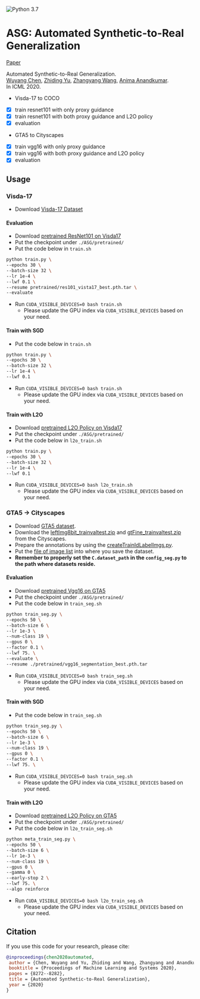 ![Python 3.7](https://img.shields.io/badge/python-3.7-green.svg)
 
# ASG: Automated Synthetic-to-Real Generalization
 
<!-- ### [Project](https://) | [Paper](https://arxiv.org/abs/2007.06965) -->
[Paper](https://arxiv.org/abs/2007.06965)
 
Automated Synthetic-to-Real Generalization.<br>
[Wuyang Chen](https://chenwydj.github.io/),  [Zhiding Yu](https://chrisding.github.io/), [Zhangyang Wang](https://www.atlaswang.com/), [Anima Anandkumar](http://tensorlab.cms.caltech.edu/users/anima/).<br>
In ICML 2020.

* Visda-17 to COCO
- [x] train resnet101 with only proxy guidance
- [x] train resnet101 with both proxy guidance and L2O policy
- [x] evaluation
* GTA5 to Cityscapes
- [x] train vgg16 with only proxy guidance
- [x] train vgg16 with both proxy guidance and L2O policy
- [x] evaluation

## Usage

### Visda-17
* Download [Visda-17 Dataset](http://ai.bu.edu/visda-2017/#download)

#### Evaluation
* Download [pretrained ResNet101 on Visda17](https://drive.google.com/file/d/1jjihDIxU1HIRtJEZyd7eTpYfO21OrY36/view?usp=sharing)
* Put the checkpoint under `./ASG/pretrained/`
* Put the code below in `train.sh`
```bash
python train.py \
--epochs 30 \
--batch-size 32 \
--lr 1e-4 \
--lwf 0.1 \
--resume pretrained/res101_vista17_best.pth.tar \
--evaluate
```
* Run `CUDA_VISIBLE_DEVICES=0 bash train.sh`
  - Please update the GPU index via `CUDA_VISIBLE_DEVICES` based on your need.

#### Train with SGD
* Put the code below in `train.sh`
```bash
python train.py \
--epochs 30 \
--batch-size 32 \
--lr 1e-4 \
--lwf 0.1
```
* Run `CUDA_VISIBLE_DEVICES=0 bash train.sh`
  - Please update the GPU index via `CUDA_VISIBLE_DEVICES` based on your need.

#### Train with L2O
* Download [pretrained L2O Policy on Visda17](https://drive.google.com/file/d/1Rc2Ey-FspUagFPTjnEozeSEIdA4ir7b1/view?usp=sharing)
* Put the checkpoint under `./ASG/pretrained/`
* Put the code below in `l2o_train.sh`
```bash
python train.py \
--epochs 30 \
--batch-size 32 \
--lr 1e-4 \
--lwf 0.1
```
* Run `CUDA_VISIBLE_DEVICES=0 bash l2o_train.sh`
  - Please update the GPU index via `CUDA_VISIBLE_DEVICES` based on your need.

### GTA5 &rarr; Cityscapes
* Download [GTA5 dataset](https://download.visinf.tu-darmstadt.de/data/from_games/).
* Download the [leftImg8bit_trainvaltest.zip](https://www.cityscapes-dataset.com/file-handling/?packageID=3) and [gtFine_trainvaltest.zip](https://www.cityscapes-dataset.com/file-handling/?packageID=1) from the Cityscapes.
* Prepare the annotations by using the [createTrainIdLabelImgs.py](https://github.com/mcordts/cityscapesScripts/blob/master/cityscapesscripts/preparation/createTrainIdLabelImgs.py).
* Put the [file of image list](tools/datasets/cityscapes/) into where you save the dataset.
* **Remember to properly set the `C.dataset_path` in the `config_seg.py` to the path where datasets reside.**

#### Evaluation
* Download [pretrained Vgg16 on GTA5](https://drive.google.com/file/d/13HcsiyL-o1A9057ezJ4qCnGztnY5deQ6/view?usp=sharing)
* Put the checkpoint under `./ASG/pretrained/`
* Put the code below in `train_seg.sh`
```bash
python train_seg.py \
--epochs 50 \
--batch-size 6 \
--lr 1e-3 \
--num-class 19 \
--gpus 0 \
--factor 0.1 \
--lwf 75. \
--evaluate \
--resume ./pretrained/vgg16_segmentation_best.pth.tar
```
* Run `CUDA_VISIBLE_DEVICES=0 bash train_seg.sh`
  - Please update the GPU index via `CUDA_VISIBLE_DEVICES` based on your need.

#### Train with SGD
* Put the code below in `train_seg.sh`
```bash
python train_seg.py \
--epochs 50 \
--batch-size 6 \
--lr 1e-3 \
--num-class 19 \
--gpus 0 \
--factor 0.1 \
--lwf 75. \
```
* Run `CUDA_VISIBLE_DEVICES=0 bash train_seg.sh`
  - Please update the GPU index via `CUDA_VISIBLE_DEVICES` based on your need.

#### Train with L2O
* Download [pretrained L2O Policy on GTA5](https://drive.google.com/file/d/1RVQE0VxrtPCyUpsvNulpKKBQhYlOi1ag/view?usp=sharing)
* Put the checkpoint under `./ASG/pretrained/`
* Put the code below in `l2o_train_seg.sh`
```bash
python meta_train_seg.py \
--epochs 50 \
--batch-size 6 \
--lr 1e-3 \
--num-class 19 \
--gpus 0 \
--gamma 0 \
--early-stop 2 \
--lwf 75. \
--algo reinforce
```
* Run `CUDA_VISIBLE_DEVICES=0 bash l2o_train_seg.sh`
  - Please update the GPU index via `CUDA_VISIBLE_DEVICES` based on your need.
 
## Citation
 
If you use this code for your research, please cite:
 
```BibTeX
@inproceedings{chen2020automated,
 author = {Chen, Wuyang and Yu, Zhiding and Wang, Zhangyang and Anandkumar, Anima},
 booktitle = {Proceedings of Machine Learning and Systems 2020},
 pages = {8272--8282},
 title = {Automated Synthetic-to-Real Generalization},
 year = {2020}
}
```
